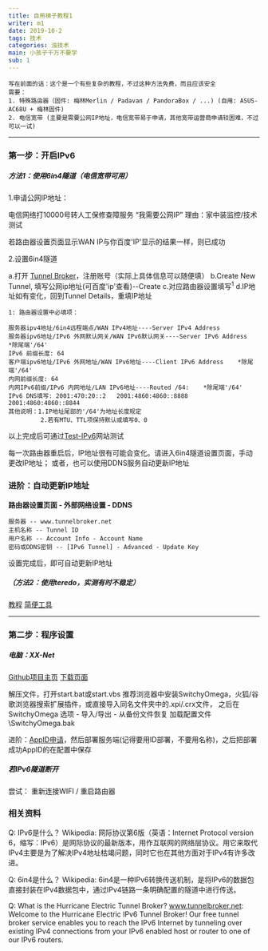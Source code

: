```yaml
---
title: 自用梯子教程1
writer: m1
date: 2019-10-2
tags: 技术
categories: 浊技术
main: 小孩子千万不要学
sub: 1
---
```

    写在前面的话：这个是一个有些复杂的教程，不过这种方法免费，而且应该安全
    需要：
    1. 特殊路由器（固件: 梅林Merlin / Padavan / PandoraBox / ...) (自用: ASUS-AC68U + 梅林固件)
    2. 电信宽带 (主要是需要公网IP地址，电信宽带易于申请，其他宽带运营商申请较困难，不过可以一试)
---
### 第一步：开启IPv6
##### 方法1：使用6in4隧道（电信宽带可用）
1.申请公网IP地址：

电信网络打10000号转人工保修查障服务
    “我需要公网IP”
理由：家中装监控/技术测试

若路由器设置页面显示WAN IP与你百度'IP'显示的结果一样，则已成功

2.设置6in4隧道
    
a.打开 [Tunnel Broker](https://tunnelbroker.net/)，注册账号（实际上具体信息可以随便填）
b.Create New Tunnel, 填写公网ip地址(可百度'ip'查看)--Create
c.对应路由器设置填写<sup>1</sup>
d.IP地址如有变化，回到Tunnel Details，重填IP地址

    1: 路由器设置中必填项：

	服务器ipv4地址/6in4远程端点/WAN IPv4地址----Server IPv4 Address
	服务器ipv6地址/IPv6 外网默认网关/WAN IPv6默认网关----Server IPv6 Address    *除尾端'/64'
    IPv6 前缀长度: 64
	客户端ipv6地址/IPv6 外网地址/WAN IPv6地址----Client IPv6 Address    *除尾端'/64'
    内网前缀长度: 64
    内网IPv6前缀/IPv6 内网地址/LAN IPv6地址----Routed /64:    *除尾端'/64'
    IPv6 DNS填写: 2001:470:20::2   2001:4860:4860::8888    2001:4860:4860::8844
    其他说明：1.IP地址尾部的'/64'为地址长度规定
             2.若有MTU、TTL项保持默认或填写0、0


以上完成后可通过[Test-IPv6](https://test-ipv6.com)网站测试

每一次路由器重启后，IP地址很有可能会变化。请进入6in4隧道设置页面，手动更改IP地址；
或者，也可以使用DDNS服务自动更新IP地址

### 进阶：自动更新IP地址

**路由器设置页面 - 外部网络设置 - DDNS**

    服务器 -- www.tunnelbroker.net
    主机名称 -- Tunnel ID
    用户名称 -- Account Info - Account Name
    密码或DDNS密钥 -- [IPv6 Tunnel] - Advanced - Update Key

设置完成后，即可自动更新IP地址

##### （方法2：使用teredo，实测有时不稳定）
[教程](https://github.com/XX-net/XX-Net/wiki/如何开启IPv6)
[简便工具](https://github.com/XX-net/XX-Net/issues/10282)

---
### 第二步：程序设置
##### 电脑：XX-Net

[Github项目主页](https://github.com/XX-net/XX-Net)
[下载页面](https://github.com/XX-net/XX-Net/blob/master/code/default/download.md) 

解压文件，打开start.bat或start.vbs
    推荐浏览器中安装SwitchyOmega，火狐/谷歌浏览器搜索扩展插件，或直接导入同名文件夹中的.xpi/.crx文件，
    之后在SwitchyOmega 选项 - 导入/导出 - 从备份文件恢复 加载配置文件 \SwitchyOmega\.bak 

进阶：[AppID申请](https://github.com/XX-net/XX-Net/wiki/how-to-create-my-appids)，然后部署服务端(记得要用ID部署，不要用名称)，之后把部署成功AppID的在配置中保存

##### 若IPv6隧道断开
尝试：
重新连接WIFI / 重启路由器

### 相关资料

Q: IPv6是什么？
Wikipedia: 网际协议第6版（英语：Internet Protocol version 6，缩写：IPv6）是网际协议的最新版本，用作互联网的网络层协议。用它来取代IPv4主要是为了解决IPv4地址枯竭问题，同时它也在其他方面对于IPv4有许多改进。

Q: 6in4是什么？
Wikipedia: 6in4是一种IPv6转换传送机制，是将IPv6的数据包直接封装在IPv4数据包中，通过IPv4链路一条明确配置的隧道中进行传送。

Q: What is the Hurricane Electric Tunnel Broker?
www.tunnelbroker.net: Welcome to the Hurricane Electric IPv6 Tunnel Broker! Our free tunnel broker service enables you to reach the IPv6 Internet by tunneling over existing IPv4 connections from your IPv6 enabled host or router to one of our IPv6 routers. 